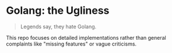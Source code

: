 # Golang: the Ugliness

> Legends say, they hate Golang.

This repo focuses on detailed implementations rather than general complaints
like "missing features" or vague criticisms.
